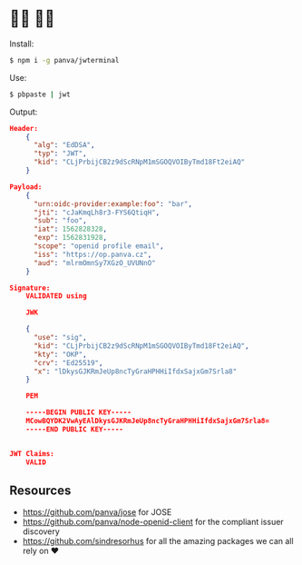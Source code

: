 # 👨‍💻 👩‍💻

Install:

```sh
$ npm i -g panva/jwterminal
```

Use:
```sh
$ pbpaste | jwt
```

Output:
```json
Header:
    {
      "alg": "EdDSA",
      "typ": "JWT",
      "kid": "CLjPrbijCB2z9dScRNpM1mSGOQVOIByTmd18Ft2eiAQ"
    }

Payload:
    {
      "urn:oidc-provider:example:foo": "bar",
      "jti": "cJaKmqLh8r3-FYS6QtiqH",
      "sub": "foo",
      "iat": 1562828328,
      "exp": 1562831928,
      "scope": "openid profile email",
      "iss": "https://op.panva.cz",
      "aud": "mlrmOmnSy7XGzO_UVUNnO"
    }

Signature:
    VALIDATED using

    JWK

    {
      "use": "sig",
      "kid": "CLjPrbijCB2z9dScRNpM1mSGOQVOIByTmd18Ft2eiAQ",
      "kty": "OKP",
      "crv": "Ed25519",
      "x": "lDkysGJKRmJeUp8ncTyGraHPHHiIfdxSajxGm7Srla8"
    }

    PEM

    -----BEGIN PUBLIC KEY-----
    MCowBQYDK2VwAyEAlDkysGJKRmJeUp8ncTyGraHPHHiIfdxSajxGm7Srla8=
    -----END PUBLIC KEY-----


JWT Claims:
    VALID
```

## Resources

- https://github.com/panva/jose for JOSE
- https://github.com/panva/node-openid-client for the compliant issuer discovery
- https://github.com/sindresorhus for all the amazing packages we can all rely on ❤️
